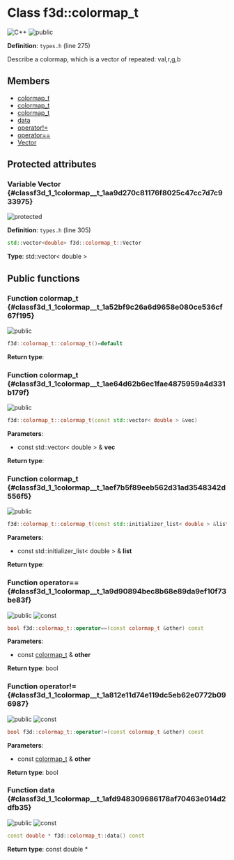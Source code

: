 # Class f3d::colormap\_t

![][C++]
![][public]

**Definition**: `types.h` (line 275)



Describe a colormap, which is a vector of repeated: val,r,g,b

## Members

* [colormap\_t](classf3d_1_1colormap__t.md#classf3d_1_1colormap__t_1a52bf9c26a6d9658e080ce536cf67f195)
* [colormap\_t](classf3d_1_1colormap__t.md#classf3d_1_1colormap__t_1ae64d62b6ec1fae4875959a4d331b179f)
* [colormap\_t](classf3d_1_1colormap__t.md#classf3d_1_1colormap__t_1aef7b5f89eeb562d31ad3548342d556f5)
* [data](classf3d_1_1colormap__t.md#classf3d_1_1colormap__t_1afd948309686178af70463e014d2dfb35)
* [operator!=](classf3d_1_1colormap__t.md#classf3d_1_1colormap__t_1a812e11d74e119dc5eb62e0772b096987)
* [operator==](classf3d_1_1colormap__t.md#classf3d_1_1colormap__t_1a9d90894bec8b68e89da9ef10f73be83f)
* [Vector](classf3d_1_1colormap__t.md#classf3d_1_1colormap__t_1aa9d270c81176f8025c47cc7d7c933975)

## Protected attributes

### Variable Vector {#classf3d_1_1colormap__t_1aa9d270c81176f8025c47cc7d7c933975}

![][protected]

**Definition**: `types.h` (line 305)


```cpp
std::vector<double> f3d::colormap_t::Vector
```








**Type**: std::vector< double >



## Public functions

### Function colormap\_t {#classf3d_1_1colormap__t_1a52bf9c26a6d9658e080ce536cf67f195}

![][public]


```cpp
f3d::colormap_t::colormap_t()=default
```








**Return type**: 



### Function colormap\_t {#classf3d_1_1colormap__t_1ae64d62b6ec1fae4875959a4d331b179f}

![][public]


```cpp
f3d::colormap_t::colormap_t(const std::vector< double > &vec)
```








**Parameters**:

* const std::vector< double > & **vec**

**Return type**: 



### Function colormap\_t {#classf3d_1_1colormap__t_1aef7b5f89eeb562d31ad3548342d556f5}

![][public]


```cpp
f3d::colormap_t::colormap_t(const std::initializer_list< double > &list)
```








**Parameters**:

* const std::initializer_list< double > & **list**

**Return type**: 



### Function operator== {#classf3d_1_1colormap__t_1a9d90894bec8b68e89da9ef10f73be83f}

![][public]
![][const]


```cpp
bool f3d::colormap_t::operator==(const colormap_t &other) const
```








**Parameters**:

* const [colormap\_t](classf3d_1_1colormap__t.md) & **other**

**Return type**: bool



### Function operator!= {#classf3d_1_1colormap__t_1a812e11d74e119dc5eb62e0772b096987}

![][public]
![][const]


```cpp
bool f3d::colormap_t::operator!=(const colormap_t &other) const
```








**Parameters**:

* const [colormap\_t](classf3d_1_1colormap__t.md) & **other**

**Return type**: bool



### Function data {#classf3d_1_1colormap__t_1afd948309686178af70463e014d2dfb35}

![][public]
![][const]


```cpp
const double * f3d::colormap_t::data() const
```








**Return type**: const double *





[public]: https://img.shields.io/badge/-public-brightgreen (public)
[C++]: https://img.shields.io/badge/language-C%2B%2B-blue (C++)
[const]: https://img.shields.io/badge/-const-lightblue (const)
[protected]: https://img.shields.io/badge/-protected-yellow (protected)